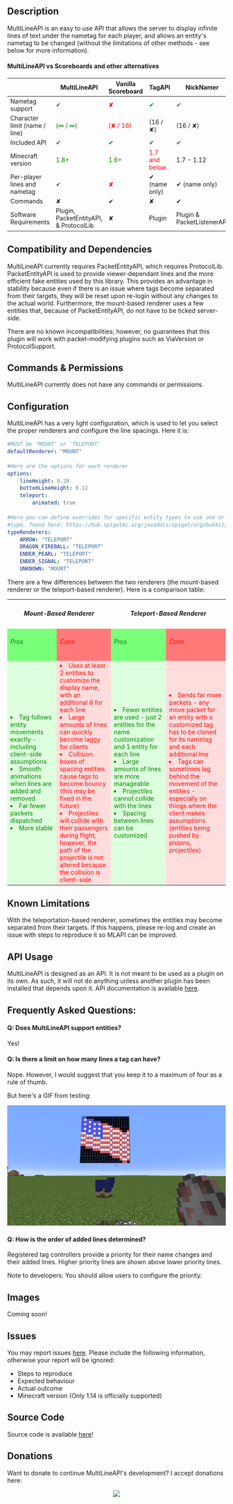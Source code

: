 ## Description
MultiLineAPI is an easy to use API that allows the server to display infinite lines of text under the nametag for each player, and allows an entity's nametag to be changed (without the limitations of other methods - see below for more information).

#### MultiLineAPI vs Scoreboards and other alternatives

|                               | MultiLineAPI        | Vanilla Scoreboard | TagAPI             | NickNamer          |
|-------------------------------|---------------------|--------------------|--------------------|--------------------|
| Nametag support               | <span style="color: green;">✔</span>                  | <span style="color: red;">✘</span>                  | <span style="color: green;">✔</span>                 | <span style="color: green;">✔</span>                 |
| Character limit (name / line) | <span style="color: green;">(∞ / ∞)</span>             | <span style="color: red;">(✘ / 16)</span>            | (16 / ✘)          | (16 / ✘)          |
| Included API                  | <span style="color: green;">✔</span>                  | <span style="color: green;">✔</span>                  | <span style="color: green;">✔</span>                 | <span style="color: green;">✔</span>                 |
| Minecraft version             | <span style="color: green;">1.8+</span>                | <span style="color: green;">1.6+</span>               | <span style="color: red;">1.7 and below.</span>     | 1.7 - 1.12        |
| Per-player lines and nametag  | <span style="color: green;">✔</span>                  | <span style="color: red;">✘</span>                  | ✔ (name only)      | ✔ (name only)    |
| Commands                      | ✘                  | ✔                  | ✘                 | ✔                 |
| Software Requirements         | Plugin, PacketEntityAPI, & ProtocolLib | ✘                  | Plugin           | Plugin & PacketListenerAPI |

## Compatibility and Dependencies
MultiLineAPI currently requires PacketEntityAPI, which requires ProtocolLib. PacketEntityAPI is used to provide viewer-dependant lines and the more efficient fake entities used by this library. This provides an advantage in stability because even if there is an issue where tags become separated from their targets, they will be reset upon re-login without any changes to the actual world. Furthermore, the mount-based renderer uses a few entities that, because of PacketEntityAPI, do not have to be ticked server-side.


There are no known incompatibilities; however, no guarantees that this plugin will work with packet-modifying plugins such as ViaVersion or ProtocolSupport.

## Commands & Permissions
MultiLineAPI currently does not have any commands or permissions.

## Configuration
MultiLineAPI has a very light configuration, which is used to let you select the proper renderers and configure the line spacings. Here it is:
```yml
#MUST be 'MOUNT' or 'TELEPORT'
defaultRenderer: "MOUNT"

#Here are the options for each renderer
options:
    lineHeight: 0.28
    bottomLineHeight: 0.12
    teleport:
        animated: true

#Here you can define overrides for specific entity types to use one or the other. The key must be the name of the entity
#type, found here: https://hub.spigotmc.org/javadocs/spigot/org/bukkit/entity/EntityType.html
typeRenderers:
    ARROW: "TELEPORT"
    DRAGON_FIREBALL: "TELEPORT"
    ENDER_PEARL: "TELEPORT"
    ENDER_SIGNAL: "TELEPORT"
    UNKNOWN: "MOUNT"
```

There are a few differences between the two renderers (the mount-based renderer or the teleport-based renderer). Here is a comparison table:

<table class="tg">
  <tr>
    <th colspan="2"><h5>Mount-Based Renderer</h5></th>
    <th colspan="2"><h5>Teleport-Based Renderer</h5></th>
  </tr>
  <tr>
    <td style="background: #7aff7a; color: green;"><h6>Pros</h6></td>
    <td style="background: #ff7979; color: red"><h6>Cons</h6></td>
    <td style="background: #7aff7a; color: green"><h6>Pros</h6></td>
    <td style="background: #ff7979; color: red"><h6>Cons</h6></td>
  </tr>
  <tr>
    <td style="background: #ddffdd; color: green;">
        <li> Tag follows entity movements exactly - including client-side assumptions</li>
        <li> Smooth animations when lines are added and removed</li>
        <li> Far fewer packets dispatched</li>
        <li> More stable</li>
    </td>
    <td style="background: #ffdddd; color: red;">
        <li> Uses at least 2 entities to customize the display name, with an additional 6 for each line</li>
        <li> Large amounts of lines can quickly become laggy for clients</li>
        <li> Collision boxes of spacing entities cause tags to become bouncy (this may be fixed in the future)</li>
        <li> Projectiles will collide with their passengers during flight; however, the path of the projectile is not altered because the collision is client-side</li>
    </td>
    <td style="background: #ddffdd; color: green;">
        <li> Fewer entities are used - just 2 entities for the name customization and 1 entity for each line</li>
        <li> Large amounts of lines are more manageable</li>
        <li> Projectiles cannot collide with the lines</li>
        <li> Spacing between lines can be customized</li>
    </td>
    <td style="background: #ffdddd; color: red;">
        <li> Sends far more packets - any move packet for an entity with a customized tag has to be cloned for its nametag and each additional line</li>
        <li> Tags can sometimes lag behind the movement of the entities - especially on things where the client makes assumptions (entities being pushed by pistons, projectiles)</li>
    </td>
  </tr>
</table>

## Known Limitations
With the teleportation-based renderer, sometimes the entities may become separated from their targets. If this happens, please re-log and create an issue with steps to reproduce it so MLAPI can be improved.

## API Usage
MultiLineAPI is designed as an API. It is not meant to be used as a plugin on its own. As such, it will not do anything unless another plugin has been installed that depends upon it. API documentation is available [here](https://iso2013.net/MultiLineAPI/javadocs/).

## Frequently Asked Questions:

#### Q: Does MultiLineAPI support entities?
Yes!

#### Q: Is there a limit on how many lines a tag can have?
Nope. However, I would suggest that you keep it to a maximum of four as a rule of thumb.

But here's a GIF from testing:

![AmericanFlag](america.gif)

#### Q: How is the order of added lines determined?
Registered tag controllers provide a priority for their name changes and their added lines. Higher priority lines are shown above lower priority lines.

Note to developers: You should allow users to configure the priority.

## Images
Coming soon!

## Issues
You may report issues [here](https://github.com/iso2013/MultiLineAPI/issues). Please include the following information, otherwise your report will be ignored:
* Steps to reproduce
* Expected behaviour
* Actual outcome
* Minecraft version (Only 1.14 is officially supported)

## Source Code
Source code is available [here](https://github.com/iso2013/MultiLineAPI)!

## Donations
Want to donate to continue MultiLineAPI's development? I accept donations here:

<center>
    <a href="https://www.paypal.com/cgi-bin/webscr?cmd=_donations&business=blitzcubeowner%40gmail%2ecom&lc=US&item_name=iso2013&item_number=MultiLineAPI&currency_code=USD&bn=PP%2dDonationsBF%3abtn_donateCC_LG%2egif%3aNonHosted">
        <img src="paypal.png"/>
    </a>
</center>
